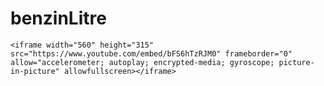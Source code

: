 # benzinLitre
`<iframe width="560" height="315" src="https://www.youtube.com/embed/bFS6hTzRJM0" frameborder="0" allow="accelerometer; autoplay; encrypted-media; gyroscope; picture-in-picture" allowfullscreen></iframe>`
